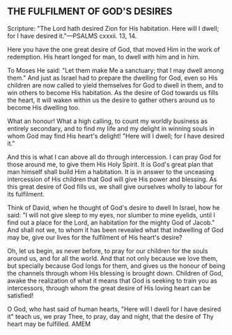 ## THE FULFILMENT OF GOD'S DESIRES ##

Scripture: "The Lord hath desired Zion for His habitation. Here will I dwell; for I have desired it."—PSALMS cxxxii. 13, 14.



Here you have the one great desire of God, that moved Him in the work of redemption. His heart longed for man, to dwell with him and in him.

To Moses He said: "Let them make Me a sanctuary; that I may dwell among them." And just as Israel had to prepare the dwelling for God, even so His children are now called to yield themselves for God to dwell in them, and to win others to become His habitation. As the desire of God towards us fills the heart, it will waken within us the desire to gather others around us to become His dwelling too.

What an honour! What a high calling, to count my worldly business as entirely secondary, and to find my life and my delight in winning souls in whom God may find His heart's delight! "Here will I dwell; for I have desired it."

And this is what I can above all do through intercession. I can pray God for those around me, to give them His Holy Spirit. It is God's great plan that man himself shall build Him a habitation. It is in answer to the unceasing intercession of His children that God will give His power and blessing. As this great desire of God fills us, we shall give ourselves wholly to labour for its fulfilment.

Think of David, when he thought of God's desire to dwell In Israel, how he said: "I will not give sleep to my eyes, nor slumber to mine eyelids, until I find out a place for the Lord, an habitation for the mighty God of Jacob." And shall not we, to whom it has been revealed what that indwelling of God may be, give our lives for the fulfilment of His heart's desire?

Oh, let us begin, as never before, to pray for our children for the souls around us, and for all the world. And that not only because we love them, but specially because God longs for them, and gives us the honour of being the channels through whom His blessing is brought down. Children of God, awake the realization of what it means that God is seeking to train you as intercessors, through whom the great desire of His loving heart can be satisfied!

O God, who hast said of human hearts, "Here will I dwell for I have desired it" teach us, we pray Thee, to pray, day and night, that the desire of Thy heart may be fulfilled. AMEM

